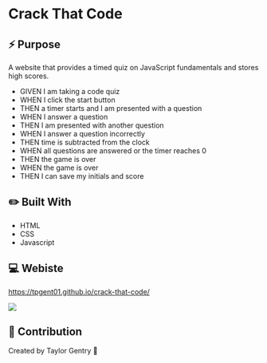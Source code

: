 # Crack That Code

## ⚡ Purpose
A website that provides a timed quiz on JavaScript fundamentals and stores high scores. 

* GIVEN I am taking a code quiz
* WHEN I click the start button
* THEN a timer starts and I am presented with a question
* WHEN I answer a question
* THEN I am presented with another question
* WHEN I answer a question incorrectly
* THEN time is subtracted from the clock
* WHEN all questions are answered or the timer reaches 0
* THEN the game is over
* WHEN the game is over
* THEN I can save my initials and score

## ✏️ Built With
* HTML
* CSS
* Javascript

## 💻 Webiste
https://tpgent01.github.io/crack-that-code/

![](website.gif)

## 📌 Contribution
Created by Taylor Gentry 👾
